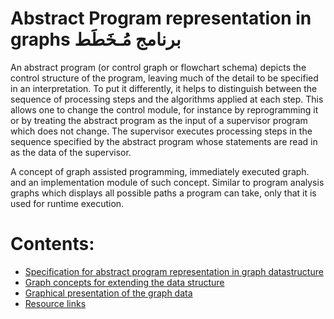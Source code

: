 # Abstract Program representation in graphs برنامج مُـخَطَط 
An abstract program (or control graph or flowchart schema) depicts the control structure of the program, leaving much of the detail to be specified in an interpretation. To put it differently, it helps to distinguish between the sequence of processing steps and the algorithms applied at each step. This allows one to change the control module, for instance by reprogramming it or by treating the abstract program as the input of a supervisor program which does not change. The supervisor executes processing steps in the sequence  specified by the abstract program whose statements are read in as the data of the supervisor.

A concept of graph assisted programming, immediately executed graph. and an implementation module of such concept. Similar to program analysis graphs which displays all possible paths a program can take, only that it is used for runtime execution. 

# Contents: 

- [Specification for abstract program representation in graph datastructure](/documentation/specification/specification.md)
- [Graph concepts for extending the data structure](/documentation/concept/concept.md)
- [Graphical presentation of the graph data](/documentation/graphical)
- [Resource links](/documentation/resource.md)